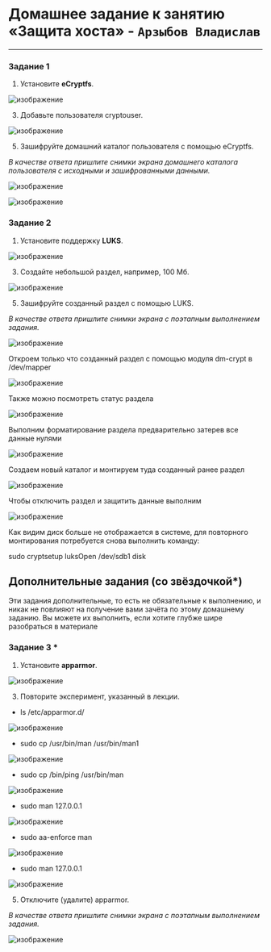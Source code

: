 # Домашнее задание к занятию  «Защита хоста» - `Арзыбов Владислав`


------

### Задание 1

1. Установите **eCryptfs**.

![изображение](https://github.com/user-attachments/assets/207d62bd-a153-442b-ab42-80a5c0cbca8e)
   
3. Добавьте пользователя cryptouser.

![изображение](https://github.com/user-attachments/assets/009c6862-16c3-403c-a529-b35f600c1f70)

5. Зашифруйте домашний каталог пользователя с помощью eCryptfs.

*В качестве ответа  пришлите снимки экрана домашнего каталога пользователя с исходными и зашифрованными данными.*  

![изображение](https://github.com/user-attachments/assets/d875e4e1-6115-490b-9ece-a6fe297ce749)

![изображение](https://github.com/user-attachments/assets/05074789-213a-4ee2-9645-ed18b84a368b)



### Задание 2

1. Установите поддержку **LUKS**.

![изображение](https://github.com/user-attachments/assets/b2f1a859-23fd-45c2-bce5-eff346dbb86b)

3. Создайте небольшой раздел, например, 100 Мб.

![изображение](https://github.com/user-attachments/assets/f9100820-0334-4e74-8d15-fe53e9fcdbc7)
   
5. Зашифруйте созданный раздел с помощью LUKS.

*В качестве ответа пришлите снимки экрана с поэтапным выполнением задания.*

![изображение](https://github.com/user-attachments/assets/6f8c04fa-c7a6-467a-86a8-ad39d9a94c49)

Откроем только что созданный раздел с помощью модуля dm-crypt в /dev/mapper

![изображение](https://github.com/user-attachments/assets/3cee3657-2cba-4ccf-8227-0de788599e21)

Также можно посмотреть статус раздела

![изображение](https://github.com/user-attachments/assets/9d2097fc-9db5-4d67-917c-d57188d2fa6d)

Выполним форматирование раздела предварительно затерев все данные нулями 

![изображение](https://github.com/user-attachments/assets/c387729b-4492-4ed3-8bac-7379ab92021e)

Создаем новый каталог и монтируем туда созданный ранее раздел

![изображение](https://github.com/user-attachments/assets/8662287e-a5d7-4e60-b175-81805e0e3d29)

Чтобы отключить раздел и защитить данные выполним

![изображение](https://github.com/user-attachments/assets/d633ce27-7562-4be3-8de7-d4d2a5adcc84)

Как видим диск больше не отображается в системе, для повторного монтирования потребуется снова выполнить команду:

sudo cryptsetup luksOpen /dev/sdb1 disk

## Дополнительные задания (со звёздочкой*)

Эти задания дополнительные, то есть не обязательные к выполнению, и никак не повлияют на получение вами зачёта по этому домашнему заданию. Вы можете их выполнить, если хотите глубже шире разобраться в материале

### Задание 3 *

1. Установите **apparmor**.

![изображение](https://github.com/user-attachments/assets/1a19b478-757a-4e48-b4e3-0cbf25f51cc6)
   
3. Повторите эксперимент, указанный в лекции.

- ls /etc/apparmor.d/

![изображение](https://github.com/user-attachments/assets/94eba279-1baa-4be9-bd56-74da486afcbc)

- sudo cp /usr/bin/man /usr/bin/man1

![изображение](https://github.com/user-attachments/assets/db8647d8-bbd2-4e30-82a6-3cb7c61b435a)

- sudo cp /bin/ping /usr/bin/man

![изображение](https://github.com/user-attachments/assets/0a00fbb3-3200-423f-9176-1cc5590ef2f6)

- sudo man 127.0.0.1

![изображение](https://github.com/user-attachments/assets/09607fed-7208-49a1-acd5-887c7a2d2389)

- sudo aa-enforce man

![изображение](https://github.com/user-attachments/assets/7ae58475-9f6a-49bc-bea6-e3eb74340da0)

- sudo man 127.0.0.1

![изображение](https://github.com/user-attachments/assets/08e899d9-d3ff-4b85-a518-175d63a77ba9)

5. Отключите (удалите) apparmor.

*В качестве ответа пришлите снимки экрана с поэтапным выполнением задания.*

![изображение](https://github.com/user-attachments/assets/78bfba89-0f05-4ee7-ac19-504cf5e1d442)




